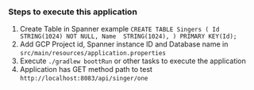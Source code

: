 
### Steps to execute this application 

1.  Create Table in Spanner  example ```CREATE TABLE Singers (
    Id   STRING(1024) NOT NULL,
    Name  STRING(1024),
    ) PRIMARY KEY(Id); ```
2. Add GCP Project id, Spanner instance ID and Database name in `src/main/resources/application.properties`
3. Execute `./gradlew boottRun` or other tasks to execute the application
4. Application has GET method path to test `http://localhost:8083/api/singer/one`

